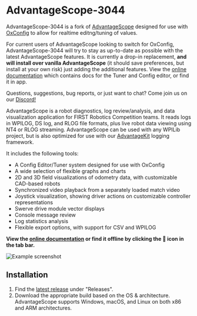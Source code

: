 # AdvantageScope-3044

AdvantageScope-3044 is a fork of [AdvantageScope](https://github.com/Mechanical-Advantage/AdvantageScope) designed for use with [OxConfig](https://github.com/FRCTeam3044/OxConfig) to allow for realtime editng/tuning of values.

For current users of AdvantageScope looking to switch for OxConfig, AdvantageScope-3044 will try to stay as up-to-date as possible with the latest AdvantageScope features. It is currently a drop-in replacement, **and will install over vanilla AdvantageScope** (it should save preferences, but install at your own risk) just adding the additional features. View the [online documentation](https://github.com/FRCTeam3044/AdvantageScope-3044/blob/main/docs/INDEX.md) which contains docs for the Tuner and Config editor, or find it in app.

Questions, suggestions, bug reports, or just want to chat? Come join us on our [Discord!](https://discord.gg/aBMPrADRCm)

AdvantageScope is a robot diagnostics, log review/analysis, and data visualization application for FIRST Robotics Competition teams. It reads logs in WPILOG, DS log, and RLOG file formats, plus live robot data viewing using NT4 or RLOG streaming. AdvantageScope can be used with any WPILib project, but is also optimized for use with our [AdvantageKit](https://github.com/Mechanical-Advantage/AdvantageKit) logging framework.

It includes the following tools:

- A Config Editor/Tuner system designed for use with OxConfig
- A wide selection of flexible graphs and charts
- 2D and 3D field visualizations of odometry data, with customizable CAD-based robots
- Synchronized video playback from a separately loaded match video
- Joystick visualization, showing driver actions on customizable controller representations
- Swerve drive module vector displays
- Console message review
- Log statistics analysis
- Flexible export options, with support for CSV and WPILOG

**View the [online documentation](/docs/INDEX.md) or find it offline by clicking the 📖 icon in the tab bar.**

![Example screenshot](/docs/resources/screenshot-light.png)

## Installation

1. Find the [latest release](https://github.com/FRCTeam3044/AdvantageScope-3044/releases/latest) under "Releases".
2. Download the appropriate build based on the OS & architecture. AdvantageScope supports Windows, macOS, and Linux on both x86 and ARM architectures.
